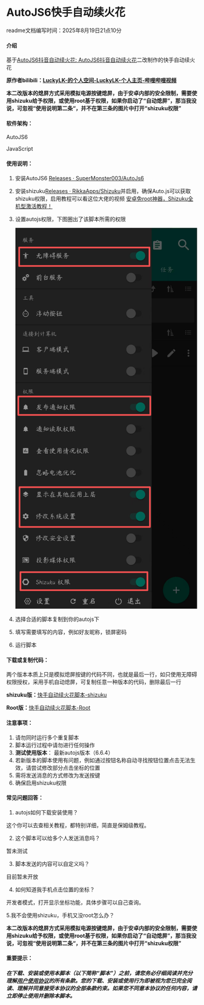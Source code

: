 # AutoJS6快手自动续火花

readme文档编写时间：2025年8月19日21点10分

#### 介绍

基于[AutoJS6抖音自动续火花: AutoJS6抖音自动续火花](https://gitee.com/ewaaa/auto-js6-tiktok-auto-spark)二改制作的快手自动续火花

**原作者bilibili：[LuckyLK-的个人空间-LuckyLK-个人主页-哔哩哔哩视频](https://space.bilibili.com/515953193?spm_id_from=333.1007.0.0)**

**本二改版本的熄屏方式采用模拟电源按键熄屏，由于安卓内部的安全限制，需要使用shizuku给予权限，或使用root基于权限，如果你启动了“自动熄屏”，那当我没说，可忽视“使用说明第二条“，并不在第三条的图片中打开“shizuku权限”**

#### 软件架构：

AutoJS6

JavaScript

#### 使用说明：

1. 安装AutoJS6 [Releases · SuperMonster003/AutoJs6](https://github.com/SuperMonster003/AutoJs6/releases)

2. 安装shizuku[Releases · RikkaApps/Shizuku](https://github.com/RikkaApps/Shizuku/releases)并启用，确保Auto.js可以获取shizuku权限，启用教程可以看这位大佬的视频 [安卓免root神器，Shizuku全机型激活教程！](https://www.bilibili.com/video/BV1Ac1dYSELU?vd_source=5d390e1251e1b33bfb2306c8a255e726)

3. 设置autojs权限，下图圈出了该脚本所需的权限

   ![photo](photo.png)

4. 选择合适的脚本复制到你的autojs下

5. 填写需要填写的内容，例如好友昵称，锁屏密码

6. 运行脚本

#### 下载或复制代码：

两个版本本质上只是模拟熄屏按键的代码不同，也就是最后一行，如只使用无障碍权限授权，采用手机自动熄屏，可复制任意一种版本的代码，删除最后一行

**shizuku版：**[快手自动续火花脚本-shizuku](快手自动续火花脚本-shizuku.js)

**Root版：**[快手自动续火花脚本-Root](快手自动续火花脚本-Root.js)

#### 注意事项：

1.  请勿同时运行多个重复脚本
2.  脚本运行过程中请勿进行任何操作
3.  **测试使用版本**： 最新autojs版本（6.6.4）
4.  若新版本的脚本使用有问题，例如通过按钮名称自动寻找按钮位置点击无法生效，请尝试修改部分点击坐标的位置
5.  需将发送消息的方式修改为发送按键
6.  确保启用shizuku权限

#### 常见问题回答：

1. autojs如何下载安装使用？

这个你可以去查相关教程，都特别详细，简直是保姆级教程。

2. 这个脚本可以给多个人发送消息吗？

暂未测试

3. 脚本发送的内容可以自定义吗？

目前暂未开放

4. 如何知道我手机点击位置的坐标？

开发者模式，打开显示坐标功能，具体步骤可以自己查询。

   5.我不会使用shizuku，手机又没root怎么办？

**本二改版本的熄屏方式采用模拟电源按键熄屏，由于安卓内部的安全限制，需要使用shizuku给予权限，或使用root基于权限，如果你启动了“自动熄屏”，那当我没说，可忽视“使用说明第二条“，并不在第三条的图片中打开“shizuku权限”**

#### 重要提示：

##### 在下载、安装或使用本脚本（以下简称“脚本”）之前，请您务必仔细阅读并充分理解[用户使用协议](LICENSE.md)的所有条款。您的下载、安装或使用行为即被视为您已完全阅读、理解并同意接受本协议的全部条款约束。如果您不同意本协议的任何内容，请立即停止使用并删除本脚本。

